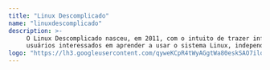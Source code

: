 ```yaml
---
title: "Linux Descomplicado"
name: "linuxdescomplicado"
description: >-
     O Linux Descomplicado nasceu, em 2011, com o intuito de trazer informações relevantes e promover fácil acesso a todos 
     usuários interessados em aprender a usar o sistema Linux, independentemente se está iniciando ou tem certa experiência com Linux.
logo: "https://lh3.googleusercontent.com/qyweKCpR4tWyAGgtWa80eskSAO7iloZg9SZffuTp_6mTCDBewAiyk1uZ7TLMk4Et9JvzdiWA7gYuQBDWCKoCximmFNPyXtQsSzasZuXM2gsOTR2Dw6Rxibw68dz-379iioY6UDCI4zQ-XIwJ7dJs_roLVhJxT9A_q19eLA6AHcwNOpVbpASj3DiysBOiHtgXBIp1G57Qk2sxdaxfaxaJI6iKSLYammQ_65rmfFlxOb09vrU7sbrN7go5s8IPGJ8BY46ZOwfZtlMVVUqbPxLv0vAZR13SaKQ203fUBlD33_39jAc0OAKzVGr5eXYSN1bUFinNEkP_HWYWU8Eo0iEaYy_ZSOas_kNCnt9mFtXwFPcL4zAcpuMCvaGMsOewmDLyhm2aVappvO-kqsqmG-VASFy_fC4qcB68Sthk1L_AbJllld0CH3Xcz73xSvrKiJPBdCgSxF7W1ukW2-hvjiqyNwqif-0Kzsx2vjYQmPhf2oqOoX1OlxCMiLIp7Wu1lfLzkF3jwPxP9WtL8zJDH81ES8CZqR3Sq5CYq0M9zH8zsDhHjSa6F0oFuNMpIuNi07HOZL7IG8L6duPT8UTJVRzNpmDS7eFHD7nb6_3FB9St6HjnldNcvcO2lpHoFzgmNWgvP4re1Figm1Lmflgu6xLxES9WaHnoahYMlTMFx-76EsamjYnKshknOps=s240-no"
---
```

